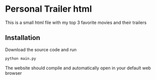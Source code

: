 # Personal Trailer html
This is a small html file with my top 3 favorite movies and their trailers

## Installation
Download the source code and run
```python
python main.py
```
The website should compile and automatically open in your default web browser
